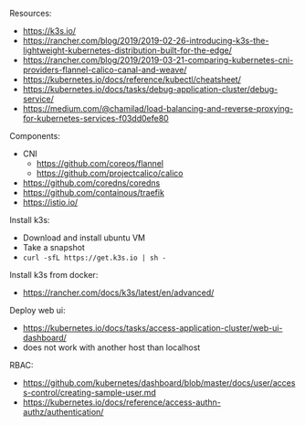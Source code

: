 Resources:

  - https://k3s.io/
  - https://rancher.com/blog/2019/2019-02-26-introducing-k3s-the-lightweight-kubernetes-distribution-built-for-the-edge/
  - https://rancher.com/blog/2019/2019-03-21-comparing-kubernetes-cni-providers-flannel-calico-canal-and-weave/
  - https://kubernetes.io/docs/reference/kubectl/cheatsheet/
  - https://kubernetes.io/docs/tasks/debug-application-cluster/debug-service/
  - https://medium.com/@chamilad/load-balancing-and-reverse-proxying-for-kubernetes-services-f03dd0efe80
  
Components:

  - CNI
    - https://github.com/coreos/flannel
    - https://github.com/projectcalico/calico
  - https://github.com/coredns/coredns
  - https://github.com/containous/traefik
  - https://istio.io/
  
  
Install k3s:

  - Download and install ubuntu VM
  - Take a snapshot
  - `curl -sfL https://get.k3s.io | sh -`
  
Install k3s from docker:
  - https://rancher.com/docs/k3s/latest/en/advanced/
  
Deploy web ui:
  - https://kubernetes.io/docs/tasks/access-application-cluster/web-ui-dashboard/
  - does not work with another host than localhost

RBAC:
  - https://github.com/kubernetes/dashboard/blob/master/docs/user/access-control/creating-sample-user.md
  - https://kubernetes.io/docs/reference/access-authn-authz/authentication/
